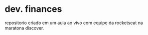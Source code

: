 # dev. finances

repositorio criado em um aula ao vivo com equipe da rocketseat na maratona discover.
 
